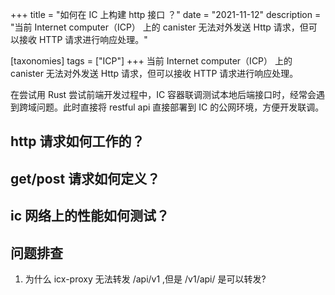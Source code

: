 +++
title = "如何在 IC 上构建 http 接口 ？"
date = "2021-11-12"
description = "当前 Internet computer（ICP） 上的 canister 无法对外发送 Http 请求，但可以接收 HTTP 请求进行响应处理。"

[taxonomies]
tags = ["ICP"]
+++
当前 Internet computer（ICP） 上的 canister 无法对外发送 Http 请求，但可以接收 HTTP 请求进行响应处理。

在尝试用 Rust 尝试前端开发过程中，IC 容器联调测试本地后端接口时，经常会遇到跨域问题。此时直接将 restful api 直接部署到 IC 的公网环境，方便开发联调。

## http 请求如何工作的？

## get/post 请求如何定义？

## ic 网络上的性能如何测试？

## 问题排查
1. 为什么 icx-proxy 无法转发 /api/v1 ,但是 /v1/api/ 是可以转发?